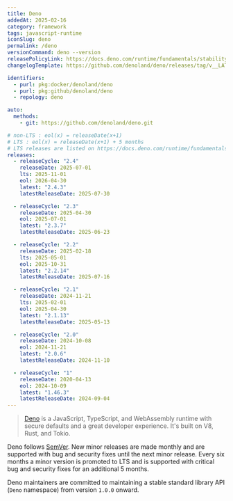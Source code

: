 ```yaml
---
title: Deno
addedAt: 2025-02-16
category: framework
tags: javascript-runtime
iconSlug: deno
permalink: /deno
versionCommand: deno --version
releasePolicyLink: https://docs.deno.com/runtime/fundamentals/stability_and_releases/
changelogTemplate: https://github.com/denoland/deno/releases/tag/v__LATEST__

identifiers:
  - purl: pkg:docker/denoland/deno
  - purl: pkg:github/denoland/deno
  - repology: deno

auto:
  methods:
    - git: https://github.com/denoland/deno.git

# non-LTS : eol(x) = releaseDate(x+1)
# LTS : eol(x) = releaseDate(x+1) + 5 months
# LTS releases are listed on https://docs.deno.com/runtime/fundamentals/stability_and_releases/.
releases:
  - releaseCycle: "2.4"
    releaseDate: 2025-07-01
    lts: 2025-11-01
    eol: 2026-04-30
    latest: "2.4.3"
    latestReleaseDate: 2025-07-30

  - releaseCycle: "2.3"
    releaseDate: 2025-04-30
    eol: 2025-07-01
    latest: "2.3.7"
    latestReleaseDate: 2025-06-23

  - releaseCycle: "2.2"
    releaseDate: 2025-02-18
    lts: 2025-05-01
    eol: 2025-10-31
    latest: "2.2.14"
    latestReleaseDate: 2025-07-16

  - releaseCycle: "2.1"
    releaseDate: 2024-11-21
    lts: 2025-02-01
    eol: 2025-04-30
    latest: "2.1.13"
    latestReleaseDate: 2025-05-13

  - releaseCycle: "2.0"
    releaseDate: 2024-10-08
    eol: 2024-11-21
    latest: "2.0.6"
    latestReleaseDate: 2024-11-10

  - releaseCycle: "1"
    releaseDate: 2020-04-13
    eol: 2024-10-09
    latest: "1.46.3"
    latestReleaseDate: 2024-09-04
---
```


> [Deno](https://deno.com) is a JavaScript, TypeScript, and WebAssembly runtime with
> secure defaults and a great developer experience. It's built on V8, Rust, and Tokio.

Deno follows [SemVer](https://semver.org/). New minor releases are made monthly and
are supported with bug and security fixes until the next minor release.
Every six months a minor version is promoted to LTS and is supported with critical
bug and security fixes for an additional 5 months.

Deno maintainers are committed to maintaining a stable standard library API (`Deno`
namespace) from version `1.0.0` onward.
